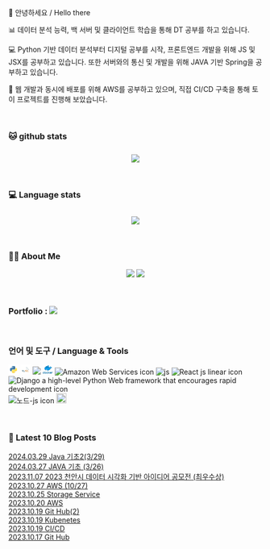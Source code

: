 
👋 안녕하세요 / Hello there
 

📊 데이터 분석 능력, 백 서버 및 클라이언트 학습을 통해 DT 공부를 하고 있습니다.

💻 Python 기반 데이터 분석부터 디지털 공부를 시작, 프론트엔드 개발을 위해 JS 및 JSX를 공부하고 있습니다. 또한 서버와의 통신 및 개발을 위해 JAVA 기반 Spring을 공부하고 있습니다. 

💬 웹 개발과 동시에 배포를 위해 AWS를 공부하고 있으며, 직접 CI/CD 구축을 통해 토이 프로젝트를 진행해 보았습니다.

<br> 

###  🐱 github stats  

<div id="main" align="center">
    <img src="https://github-readme-stats.vercel.app/api?username=svng-zu&amp;count_private=true&amp;show_icons=true&amp;theme=radical"
        style="height: auto; margin-left: 20px; margin-right: 20px; padding: 10px;"/>
</div>

<br>

###  💻 Language stats

<div id="main" align="center">     
    <img src="https://github-readme-stats.vercel.app/api/top-langs/?username=svng-zu&layout=compact&theme=dracula"
        style="height: auto; margin-left: 20px; margin-right: 20px; padding: 10px;"/>

</div>

<br>

###  💁‍♀️ About Me  
<p align="center">
    <a href="https://dxdata.tistory.com/"><img src="https://img.shields.io/badge/Blog-FF5722?style=flat-square&amp;logo=Blogger&amp;logoColor=white"/></a>
    <a href="mailto:zztisdudoo@gmail.com"><img src="https://img.shields.io/badge/Gmail-d14836?style=flat-square&amp;logo=Gmail&amp;logoColor=white&amp;link=zztisdudoo@gmail.com"/></a>
</p>

<br>

### Portfolio : <a href="https://svng-zu.notion.site/43fcbb217a5a4206a0343908ea9412d8?pvs=4" rel="nofollow"><img src="https://camo.githubusercontent.com/f7d675ad8d1548b5cee0dc600041989403a8865c207e6f2c28c81260a25581a7/68747470733a2f2f696d672e736869656c64732e696f2f62616467652f506f7274666f6c696f2d6666666666663f7374796c653d666c61742d73717561726526266c6f676f3d4e6f74696f6e26266c6f676f436f6c6f723d626c61636b26" data-canonical-src="https://img.shields.io/badge/Portfolio-ffffff?style=flat-square&amp;&amp;logo=Notion&amp;&amp;logoColor=black&amp;" style="max-width: 100%;"></a> 

<br>

### 언어 및 도구 / Language & Tools

<img height="20" src="https://raw.githubusercontent.com/github/explore/80688e429a7d4ef2fca1e82350fe8e3517d3494d/topics/python/python.png" style="max-width: 100%;"> <img height="20" src="https://raw.githubusercontent.com/github/explore/80688e429a7d4ef2fca1e82350fe8e3517d3494d/topics/mysql/mysql.png" style="max-width: 100%;"> <img height="20" src="https://avatars.githubusercontent.com/u/61449322?v=4" style="max-width: 100%;"> <img height="20" src="https://raw.githubusercontent.com/github/explore/80688e429a7d4ef2fca1e82350fe8e3517d3494d/topics/docker/docker.png" style="max-width: 100%;"> <img src="https://img.icons8.com/?size=256&amp;id=33039&amp;format=png" width="20" height="20" alt="Amazon Web Services icon" class="app-preview__image-origin" style=""> <img src="https://cdn-icons-png.flaticon.com/512/5968/5968292.png" width="20" height="20" alt="js" title="js"> <img src="https://as1.ftcdn.net/v2/jpg/05/83/61/64/1000_F_583616402_eeFIruMMzI8pFF4pkAmDjywdMWu9TQsT.jpg" alt="React js linear icon" itemprop="thumbnail" width="20" height="20"> <img src="https://img.icons8.com/?size=256&amp;id=37o3DqV429ra&amp;format=png" width="20" height="20" alt="Django a high-level Python Web framework that encourages rapid development icon"> <img src="https://img.icons8.com/?size=256&amp;id=hsPbhkOH4FMe&amp;format=png" width="20" height="20" alt="노드-js icon" style=""> <img src="https://t1.daumcdn.net/cfile/tistory/99C5C133599E399F09" width="20" height= "20" srcset="https://img1.daumcdn.net/thumb/R1280x0/?scode=mtistory2&amp;fname=https%3A%2F%2Ft1.daumcdn.net%2Fcfile%2Ftistory%2F99C5C133599E399F09">

<br>

### 📕 Latest 10 Blog Posts   

<a href ="http://dxdata.tistory.com/94"> 2024.03.29 Java 기초2(3/29) </a> <br><a href ="http://dxdata.tistory.com/92"> 2024.03.27 JAVA 기초 (3/26) </a> <br><a href ="http://dxdata.tistory.com/87"> 2023.11.07 2023 천안시 데이터 시각화 기반 아이디어 공모전 (최우수상) </a> <br><a href ="http://dxdata.tistory.com/83"> 2023.10.27 AWS (10/27) </a> <br><a href ="http://dxdata.tistory.com/82"> 2023.10.25 Storage Service </a> <br><a href ="http://dxdata.tistory.com/81"> 2023.10.20 AWS </a> <br><a href ="http://dxdata.tistory.com/80"> 2023.10.19 Git Hub(2) </a> <br><a href ="http://dxdata.tistory.com/79"> 2023.10.19 Kubenetes </a> <br><a href ="http://dxdata.tistory.com/78"> 2023.10.19 CI/CD </a> <br><a href ="http://dxdata.tistory.com/77"> 2023.10.17 Git Hub </a> <br>